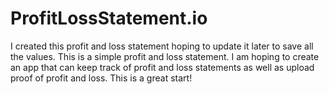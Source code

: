 # ProfitLossStatement.io

I created this profit and loss statement hoping to update it later to save all the values. This is a simple profit and loss statement. I am hoping to create an app that can keep track of profit and loss statements as well as upload proof of profit and loss. This is a great start!

